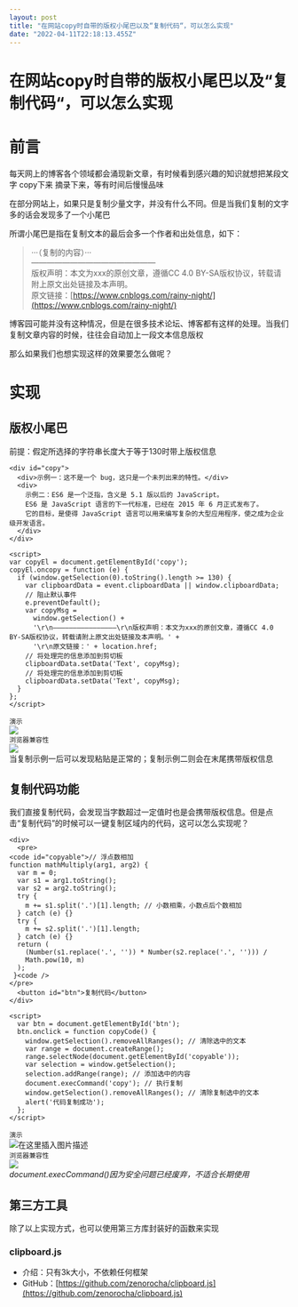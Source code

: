```yaml
---
layout: post
title: "在网站copy时自带的版权小尾巴以及“复制代码“，可以怎么实现"
date: "2022-04-11T22:18:13.455Z"
---
```

在网站copy时自带的版权小尾巴以及“复制代码“，可以怎么实现
===============================

前言
==

每天网上的博客各个领域都会涌现新文章，有时候看到感兴趣的知识就想把某段文字 copy下来 摘录下来，等有时间后慢慢品味

在部分网站上，如果只是复制少量文字，并没有什么不同。但是当我们复制的文字多的话会发现多了一个小尾巴

所谓小尾巴是指在复制文本的最后会多一个作者和出处信息，如下：

> ···（复制的内容）···  
> ————————————————  
> 版权声明：本文为xxx的原创文章，遵循CC 4.0 BY-SA版权协议，转载请附上原文出处链接及本声明。  
> 原文链接：[https://www.cnblogs.com/rainy-night/](https://www.cnblogs.com/rainy-night/)

博客园可能并没有这种情况，但是在很多技术论坛、博客都有这样的处理。当我们复制文章内容的时候，往往会自动加上一段文本信息版权

那么如果我们也想实现这样的效果要怎么做呢？

实现
==

版权小尾巴
-----

前提：假定所选择的字符串长度大于等于130时带上版权信息

    <div id="copy">
      <div>示例一：这不是一个 bug，这只是一个未列出来的特性。</div>
      <div>
        示例二：ES6 是一个泛指，含义是 5.1 版以后的 JavaScript。
        ES6 是 JavaScript 语言的下一代标准，已经在 2015 年 6 月正式发布了。
        它的目标，是使得 JavaScript 语言可以用来编写复杂的大型应用程序，使之成为企业级开发语言。
      </div>
    </div>
    
    <script>
    var copyEl = document.getElementById('copy');
    copyEl.oncopy = function (e) {
      if (window.getSelection(0).toString().length >= 130) {
        var clipboardData = event.clipboardData || window.clipboardData;
        // 阻止默认事件
        e.preventDefault();
        var copyMsg =
          window.getSelection() +
          '\r\n————————————————\r\n版权声明：本文为xxx的原创文章，遵循CC 4.0 BY-SA版权协议，转载请附上原文出处链接及本声明。' +
          '\r\n原文链接：' + location.href;
        // 将处理完的信息添加到剪切板
        clipboardData.setData('Text', copyMsg);
        // 将处理完的信息添加到剪切板
        clipboardData.setData('Text', copyMsg);
      }
    };
    </script>
    

`演示`  
![](https://img2022.cnblogs.com/blog/2809575/202204/2809575-20220411222515788-1649496001.gif)  
`浏览器兼容性`  
![](https://img2022.cnblogs.com/blog/2809575/202204/2809575-20220411222327064-894840852.jpg)  
当复制示例一后可以发现粘贴是正常的；复制示例二则会在末尾携带版权信息

复制代码功能
------

我们直接复制代码，会发现当字数超过一定值时也是会携带版权信息。但是点击“复制代码”的时候可以一键复制区域内的代码，这可以怎么实现呢？

    <div>
      <pre>
    <code id="copyable">// 浮点数相加
    function mathMultiply(arg1, arg2) {
      var m = 0;
      var s1 = arg1.toString();
      var s2 = arg2.toString();
      try {
        m += s1.split('.')[1].length; // 小数相乘，小数点后个数相加
      } catch (e) {}
      try {
        m += s2.split('.')[1].length;
      } catch (e) {}
      return (
        (Number(s1.replace('.', '')) * Number(s2.replace('.', ''))) /
        Math.pow(10, m)
      );
     }<code />
    </pre>
      <button id="btn">复制代码</button>
    </div>
    
    <script>
      var btn = document.getElementById('btn');
      btn.onclick = function copyCode() {
        window.getSelection().removeAllRanges(); // 清除选中的文本
        var range = document.createRange();
        range.selectNode(document.getElementById('copyable'));
        var selection = window.getSelection();
        selection.addRange(range); // 添加选中的内容
        document.execCommand('copy'); // 执行复制
        window.getSelection().removeAllRanges(); // 清除复制选中的文本
        alert('代码复制成功');
      };
    </script>
    

`演示`  
![在这里插入图片描述](https://img-blog.csdnimg.cn/7485b27baf9e472d8f950f77942b2fa7.gif#pic_center)  
`浏览器兼容性`  
![](https://img2022.cnblogs.com/blog/2809575/202204/2809575-20220411222257267-955050367.jpg)  
_document.execCommand()因为安全问题已经废弃，不适合长期使用_

第三方工具
-----

除了以上实现方式，也可以使用第三方库封装好的函数来实现

### clipboard.js

*   介绍：只有3k大小，不依赖任何框架
*   GitHub：[https://github.com/zenorocha/clipboard.js](https://github.com/zenorocha/clipboard.js)